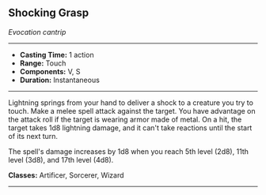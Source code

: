 ﻿## Shocking Grasp
*Evocation cantrip*
___
- **Casting Time:** 1 action
- **Range:** Touch
- **Components:** V, S
- **Duration:** Instantaneous

---
Lightning springs from your hand to deliver a shock to a creature you try to touch. Make a melee spell attack against the target. You have advantage on the attack roll if the target is wearing armor made of metal. On a hit, the target takes 1d8 lightning damage, and it can't take reactions until the start of its next turn.

The spell's damage increases by 1d8 when you reach 5th level (2d8), 11th level (3d8), and 17th level (4d8).

**Classes:** Artificer, Sorcerer, Wizard


---
